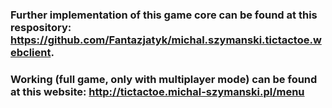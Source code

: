 ### Further implementation of this game core can be found at this respository: https://github.com/Fantazjatyk/michal.szymanski.tictactoe.webclient.
### Working (full game, only with multiplayer mode) can be found at this website: http://tictactoe.michal-szymanski.pl/menu 
